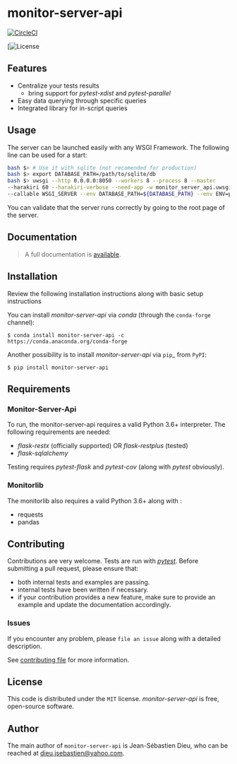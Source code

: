 # monitor-server-api

[![CircleCI](https://circleci.com/gh/CFMTech/monitor-server-api.svg?style=svg)](https://circleci.com/gh/CFMTech/monitor-server-api)

[![License](https://img.shields.io/badge/License-MIT-Blue.svg)

## Features

* Centralize your tests results
    * bring support for *pytest-xdist* and *pytest-parallel*
* Easy data querying through specific queries
* Integrated library for in-script queries

## Usage

The server can be launched easily with any WSGI Framework.
The following line can be used for a start:

```bash
bash $> # Use it with sqlite (not recomended for production)
bash $> export DATABASE_PATH=/path/to/sqlite/db
bash $> uwsgi --http 0.0.0.0:8050 --workers 8 --process 8 --master 
--harakiri 60 --harakiri-verbose --need-app -w monitor_server_api.uwsgi 
--callable WSGI_SERVER --env DATABASE_PATH=${DATABASE_PATH} --env ENV=prod
```

You can validate that the server runs correctly by going to the root page of the server.

## Documentation

> A full documentation is [available](https://link.to.readthedocs.org).

## Installation

Review the following installation instructions along with basic setup instructions

You can install *monitor-server-api* via *conda* (through the `conda-forge` channel):

    $ conda install monitor-server-api -c https://conda.anaconda.org/conda-forge

 Another possibility is to install *monitor-server-api* via `pip`_ from `PyPI`:

    $ pip install monitor-server-api

## Requirements

### Monitor-Server-Api

To run, the monitor-server-api requires a valid Python 3.6+ interpreter. The following requirements
are needed:

* *flask-restx* (officially supported) OR *flask-restplus* (tested)
* *flask-sqlalchemy*

Testing requires *pytest-flask* and *pytest-cov* (along with *pytest* obviously).

### Monitorlib

The monitorlib also requires a valid Python 3.6+ along with :

* requests
* pandas

## Contributing

Contributions are very welcome. Tests are run with *[pytest](https://docs.pytest.org/en/latest/)*.
Before submitting a pull request, please ensure that:

- both internal tests and examples are passing.
- internal tests have been written if necessary.
- if your contribution provides a new feature, make sure to provide an
  example and update the documentation accordingly.

### Issues

If you encounter any problem, please `file an issue` along with a detailed
description.

See [contributing file](CONTRIBUTING.md) for more information.

## License

This code is distributed under the `MIT` license. *monitor-server-api* is
free, open-source software.

## Author

The main author of `monitor-server-api` is Jean-Sébastien Dieu,
who can be reached at dieu.jsebastien@yahoo.com.
